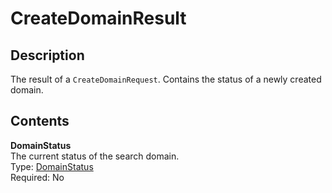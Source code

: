 # CreateDomainResult<a name="API_CreateDomainResult"></a>

## Description<a name="API_CreateDomainResult_Description"></a>

The result of a `CreateDomainRequest`\. Contains the status of a newly created domain\.

## Contents<a name="API_CreateDomainResult_Contents"></a>

 **DomainStatus**   
The current status of the search domain\.  
Type: [DomainStatus](API_DomainStatus.md)   
 Required: No 